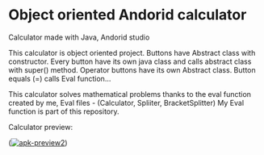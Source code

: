 # Object oriented Andorid calculator
Calculator made with Java, Andorid studio

This calculator is object oriented project. Buttons have Abstract class with constructor. Every button have its own java class and calls abstract class with super() method. 
Operator buttons have its own Abstract class.
Button equals (=) calls Eval function...

This calculator solves mathematical problems thanks to the eval function created by me,  Eval files - (Calculator, Spliiter, BracketSplitter)
My Eval function is part of this repository.

Calculator preview:

(<a href="https://ibb.co/VqBcWkv"><img src="https://i.ibb.co/RDHkpJC/apk-preview2.jpg" alt="apk-preview2" border="0"></a>)
